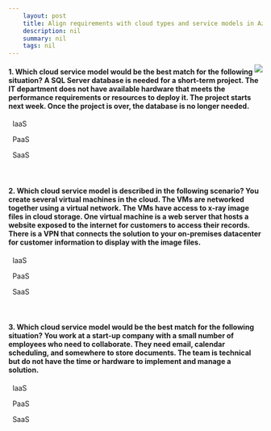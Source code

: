 ```yaml
---
    layout: post
    title: Align requirements with cloud types and service models in Azure  - IaaS, PaaS & SaaS
    description: nil
    summary: nil
    tags: nil
---
```



 <a target="_blank" href="https://docs.microsoft.com/en-us/learn/modules/align-requirements-in-azure/7-knowledge-check/"><i class="fas fa-external-link-alt"></i> </a>
 <img align="right" src="https://docs.microsoft.com/en-us/learn/achievements/align-requirements-in-azure.svg">
####  1. Which cloud service model would be the best match for the following situation? A SQL Server database is needed for a short-term project. The IT department does not have available hardware that meets the performance requirements or resources to deploy it. The project starts next week. Once the project is over, the database is no longer needed.


<i class='far fa-square'></i> &nbsp;&nbsp;IaaS

<i class='fas fa-check-square' style='color: Dodgerblue;'></i> &nbsp;&nbsp;PaaS

<i class='far fa-square'></i> &nbsp;&nbsp;SaaS
<br />
<br />
<br />

####  2. Which cloud service model is described in the following scenario? You create several virtual machines in the cloud. The VMs are networked together using a virtual network. The VMs have access to x-ray image files in cloud storage. One virtual machine is a web server that hosts a website exposed to the internet for customers to access their records. There is a VPN that connects the solution to your on-premises datacenter for customer information to display with the image files.


<i class='fas fa-check-square' style='color: Dodgerblue;'></i> &nbsp;&nbsp;IaaS

<i class='far fa-square'></i> &nbsp;&nbsp;PaaS

<i class='far fa-square'></i> &nbsp;&nbsp;SaaS
<br />
<br />
<br />

####  3. Which cloud service model would be the best match for the following situation? You work at a start-up company with a small number of employees who need to collaborate. They need email, calendar scheduling, and somewhere to store documents. The team is technical but do not have the time or hardware to implement and manage a solution.


<i class='far fa-square'></i> &nbsp;&nbsp;IaaS

<i class='far fa-square'></i> &nbsp;&nbsp;PaaS

<i class='fas fa-check-square' style='color: Dodgerblue;'></i> &nbsp;&nbsp;SaaS
<br />
<br />
<br />
